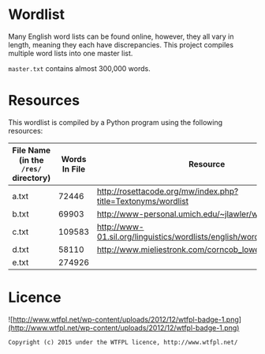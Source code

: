 # Wordlist
Many English word lists can be found online, however, they all vary in length, meaning they each have discrepancies. This project compiles multiple word lists into one master list.

`master.txt` contains almost 300,000 words.

# Resources
This wordlist is compiled by a Python program using the following resources:

| File Name (in the `/res/` directory) | Words In File | Resource |
|-----------|---------------|--------------------------------------------------------------------------|
| a.txt     | 72446         | http://rosettacode.org/mw/index.php?title=Textonyms/wordlist             |
| b.txt     | 69903         | http://www-personal.umich.edu/~jlawler/wordlist                          |
| c.txt     | 109583        | http://www-01.sil.org/linguistics/wordlists/english/wordlist/wordsEn.txt |
| d.txt     | 58110         | http://www.mieliestronk.com/corncob_lowercase.txt                        |
| e.txt     | 274926        |  |

# Licence
![http://www.wtfpl.net/wp-content/uploads/2012/12/wtfpl-badge-1.png](http://www.wtfpl.net/wp-content/uploads/2012/12/wtfpl-badge-1.png)
```
Copyright (c) 2015 under the WTFPL licence, http://www.wtfpl.net/
```
